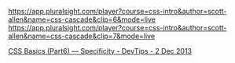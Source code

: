 https://app.pluralsight.com/player?course=css-intro&author=scott-allen&name=css-cascade&clip=6&mode=live
https://app.pluralsight.com/player?course=css-intro&author=scott-allen&name=css-cascade&clip=7&mode=live


[CSS Basics (Part6) — Specificity - DevTips - 2 Dec 2013](https://www.youtube.com/watch?v=fy07HYm-geM)
